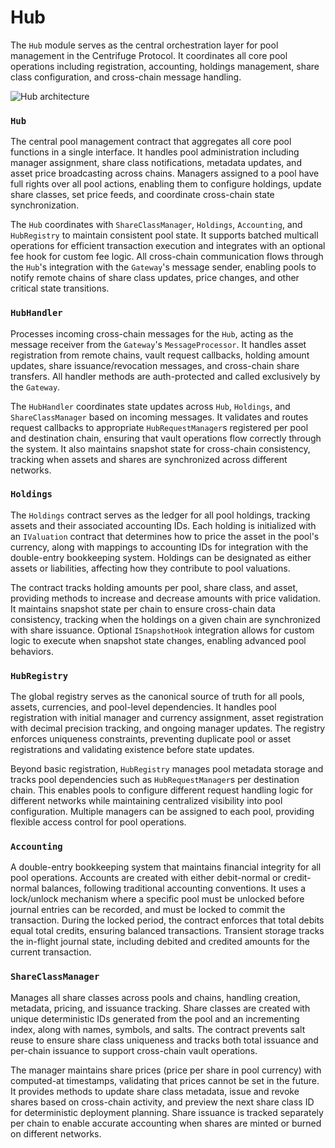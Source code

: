 # Hub

The `Hub` module serves as the central orchestration layer for pool management in the Centrifuge Protocol. It coordinates all core pool operations including registration, accounting, holdings management, share class configuration, and cross-chain message handling.

![Hub architecture](http://www.plantuml.com/plantuml/proxy?cache=no&src=https://raw.githubusercontent.com/centrifuge/protocol/refs/heads/main/docs/architecture/core/hub.puml)

### `Hub`

The central pool management contract that aggregates all core pool functions in a single interface. It handles pool administration including manager assignment, share class notifications, metadata updates, and asset price broadcasting across chains. Managers assigned to a pool have full rights over all pool actions, enabling them to configure holdings, update share classes, set price feeds, and coordinate cross-chain state synchronization.

The `Hub` coordinates with `ShareClassManager`, `Holdings`, `Accounting`, and `HubRegistry` to maintain consistent pool state. It supports batched multicall operations for efficient transaction execution and integrates with an optional fee hook for custom fee logic. All cross-chain communication flows through the `Hub`'s integration with the `Gateway`'s message sender, enabling pools to notify remote chains of share class updates, price changes, and other critical state transitions.

### `HubHandler`

Processes incoming cross-chain messages for the `Hub`, acting as the message receiver from the `Gateway`'s `MessageProcessor`. It handles asset registration from remote chains, vault request callbacks, holding amount updates, share issuance/revocation messages, and cross-chain share transfers. All handler methods are auth-protected and called exclusively by the `Gateway`.

The `HubHandler` coordinates state updates across `Hub`, `Holdings`, and `ShareClassManager` based on incoming messages. It validates and routes request callbacks to appropriate `HubRequestManager`s registered per pool and destination chain, ensuring that vault operations flow correctly through the system. It also maintains snapshot state for cross-chain consistency, tracking when assets and shares are synchronized across different networks.

### `Holdings`

The `Holdings` contract serves as the ledger for all pool holdings, tracking assets and their associated accounting IDs. Each holding is initialized with an `IValuation` contract that determines how to price the asset in the pool's currency, along with mappings to accounting IDs for integration with the double-entry bookkeeping system. Holdings can be designated as either assets or liabilities, affecting how they contribute to pool valuations.

The contract tracks holding amounts per pool, share class, and asset, providing methods to increase and decrease amounts with price validation. It maintains snapshot state per chain to ensure cross-chain data consistency, tracking when the holdings on a given chain are synchronized with share issuance. Optional `ISnapshotHook` integration allows for custom logic to execute when snapshot state changes, enabling advanced pool behaviors.

### `HubRegistry`

The global registry serves as the canonical source of truth for all pools, assets, currencies, and pool-level dependencies. It handles pool registration with initial manager and currency assignment, asset registration with decimal precision tracking, and ongoing manager updates. The registry enforces uniqueness constraints, preventing duplicate pool or asset registrations and validating existence before state updates.

Beyond basic registration, `HubRegistry` manages pool metadata storage and tracks pool dependencies such as `HubRequestManager`s per destination chain. This enables pools to configure different request handling logic for different networks while maintaining centralized visibility into pool configuration. Multiple managers can be assigned to each pool, providing flexible access control for pool operations.

### `Accounting`

A double-entry bookkeeping system that maintains financial integrity for all pool operations. Accounts are created with either debit-normal or credit-normal balances, following traditional accounting conventions. It uses a lock/unlock mechanism where a specific pool must be unlocked before journal entries can be recorded, and must be locked to commit the transaction. During the locked period, the contract enforces that total debits equal total credits, ensuring balanced transactions. Transient storage tracks the in-flight journal state, including debited and credited amounts for the current transaction.

### `ShareClassManager`

Manages all share classes across pools and chains, handling creation, metadata, pricing, and issuance tracking. Share classes are created with unique deterministic IDs generated from the pool and an incrementing index, along with names, symbols, and salts. The contract prevents salt reuse to ensure share class uniqueness and tracks both total issuance and per-chain issuance to support cross-chain vault operations.

The manager maintains share prices (price per share in pool currency) with computed-at timestamps, validating that prices cannot be set in the future. It provides methods to update share class metadata, issue and revoke shares based on cross-chain activity, and preview the next share class ID for deterministic deployment planning. Share issuance is tracked separately per chain to enable accurate accounting when shares are minted or burned on different networks.
